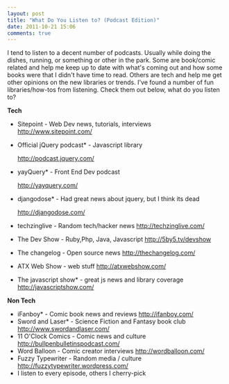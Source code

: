 ```yaml
---
layout: post
title: "What Do You Listen to? (Podcast Edition)"
date: 2011-10-21 15:06
comments: true
---
```

I tend to listen to a decent number of podcasts. Usually while doing the dishes, running, or something or other in the park.  Some are book/comic related and help me keep up to date with what's coming out and how some books were that I didn't have time to read.  Others are tech and help me get other opinions on the new libraries or trends.  I've found a number of fun libraries/how-tos from listening. Check them out below, what do you listen to?

**Tech**

*   Sitepoint - Web Dev news, tutorials, interviews 
    http://www.sitepoint.com/
*   Official jQuery podcast* - Javascript library
    
    http://podcast.jquery.com/
*   yayQuery* - Front End Dev podcast 
    
    http://yayquery.com/
*   djangodose* - Had great news about jquery, but I think its dead
    
    http://djangodose.com/

* techzinglive - Random tech/hacker news
http://techzinglive.com/
* The Dev Show - Ruby,Php, Java, Javascript
http://5by5.tv/devshow
* The changelog - Open source news 
http://thechangelog.com/
* ATX Web Show - web stuff
http://atxwebshow.com/
* The javascript show* - great js news and library coverage
http://javascriptshow.com/


**Non Tech**
* iFanboy* - Comic book news and reviews
http://ifanboy.com/
* Sword and Laser* - Science Fiction and Fantasy book club
http://www.swordandlaser.com/
* 11 O'Clock Comics - Comic news and culture
http://bullpenbulletinspodcast.com/
* Word Balloon - Comic creator interviews 
http://wordballoon.com/
* Fuzzy Typewriter - Random media / culture 
http://fuzzytypewriter.wordpress.com/
* I listen to every episode, others I cherry-pick